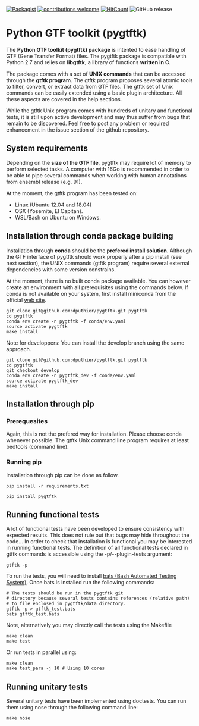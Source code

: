 [![Packagist](https://img.shields.io/packagist/l/doctrine/orm.svg)](https://github.com/dputhier/gtftk) [![contributions welcome](https://img.shields.io/badge/contributions-welcome-brightgreen.svg?style=flat)](https://github.com/dputhier/gtftk/issues) [![HitCount](http://hits.dwyl.io/puthier/gtftk.svg)](http://hits.dwyl.io/puthier/gtftk) 
![GitHub release](https://img.shields.io/github/release/qubyte/rubidium.svg)


# Python GTF toolkit (pygtftk)


The **Python GTF toolkit (pygtftk) package** is intented to ease handling of GTF (Gene Transfer Format) files. The pygtftk package is compatible with Python 2.7 and relies on **libgtftk**, a library of functions **written in C**. 

The package comes with a set of **UNIX commands** that can be accessed through the **gtftk  program**. The gtftk program proposes several atomic tools to filter, convert, or extract data from GTF files. The gtftk set of Unix commands can be easily extended using a basic plugin architecture. All these aspects are covered in the help sections.

While the gtftk Unix program comes with hundreds of unitary and functional tests, it is still upon  active development and may thus suffer from bugs that remain to be discovered. Feel free to post any problem or required enhancement in the issue section of the github repository. 

## System requirements

Depending on the **size of the GTF file**, pygtftk may require lot of memory to perform selected tasks. A computer with 16Go is recommended in order to be able to pipe several commands when working with human annotations from ensembl release (e.g. 91).

At the moment, the gtftk program has been tested on:

- Linux (Ubuntu 12.04 and 18.04)
- OSX (Yosemite, El Capitan).
- WSL/Bash on Ubuntu on Windows.


## Installation through conda package building

Installation through **conda** should be the **prefered install solution**. Although the GTF interface of pygtftk should work properly after a pip install (see next section), the UNIX commands (gtftk program) require several external dependencies with some version constrains.

At the moment, there is no built conda package available. You can however create an environment with all prerequisites using the commands below.
If conda is not available on your system, first install miniconda from the official [web site](http://conda.pydata.org/miniconda.html).

    git clone git@github.com:dputhier/pygtftk.git pygtftk
    cd pygtftk
    conda env create -n pygtftk -f conda/env.yaml
    source activate pygtftk
    make install

Note for developpers: You can install the develop branch using the same approach.

    git clone git@github.com:dputhier/pygtftk.git pygtftk
    cd pygtftk
    git checkout develop
    conda env create -n pygtftk_dev -f conda/env.yaml
    source activate pygtftk_dev
    make install
    
## Installation through pip 

### Prerequesites
 
Again, this is not the prefered way for installation. Please choose conda whenever possible. The gtftk Unix command line program requires at least bedtools (command line).

### Running pip 

Installation through pip can be done as follow.

    pip install -r requirements.txt

    pip install pygtftk
    

## Running functional tests

A lot of functional tests have been developed to ensure consistency with expected results. This does not rule out that bugs may hide throughout the code... In order to check that installation is functional you may be interested in running functional tests. The definition of all functional tests declared in  gtftk commands is accessible using the -p/--plugin-tests argument:

    gtftk -p

To run the tests, you will need to install [bats (Bash Automated Testing System)](https://github.com/sstephenson/bats). Once bats is installed run the following commands:

    # The tests should be run in the pygtftk git
    # directory because several tests contains references (relative path)
    # to file enclosed in pygtftk/data directory.
    gtftk -p > gtftk_test.bats
    bats gtftk_test.bats

Note, alternatively you may directly call the tests using the Makefile
    
    make clean
    make test

Or run tests in parallel using:

    make clean
    make test_para -j 10 # Using 10 cores
        
## Running unitary tests

Several unitary tests have been implemented using doctests. You can run them using nose through the following command line:

    make nose
